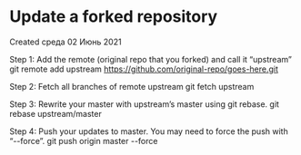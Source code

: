 # Update a forked repository
Created среда 02 Июнь 2021

Step 1: Add the remote (original repo that you forked) and call it “upstream”
		git remote add upstream https://github.com/original-repo/goes-here.git


Step 2: Fetch all branches of remote upstream
		git fetch upstream


Step 3: Rewrite your master with upstream’s master using git rebase.
		git rebase upstream/master


Step 4: Push your updates to master. You may need to force the push with “--force”.
		git push origin master --force


